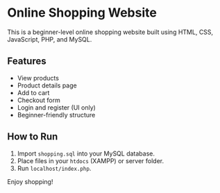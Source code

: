 # Online Shopping Website

This is a beginner-level online shopping website built using HTML, CSS, JavaScript, PHP, and MySQL.

## Features
- View products
- Product details page
- Add to cart
- Checkout form
- Login and register (UI only)
- Beginner-friendly structure

## How to Run
1. Import `shopping.sql` into your MySQL database.
2. Place files in your `htdocs` (XAMPP) or server folder.
3. Run `localhost/index.php`.

Enjoy shopping!
